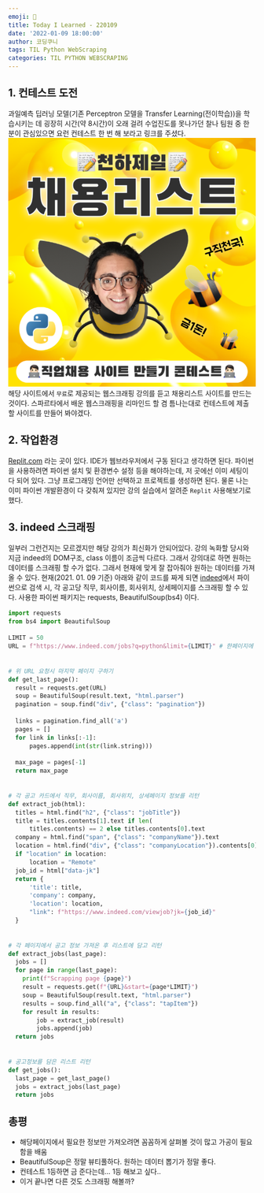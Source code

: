 ```yaml
---
emoji: 🔖
title: Today I Learned - 220109
date: '2022-01-09 18:00:00'
author: 코딩쿠니
tags: TIL Python WebScraping
categories: TIL PYTHON WEBSCRAPING
---
```


## 1. 컨테스트 도전
과일예측 딥러닝 모델(기존 Perceptron 모델을 Transfer Learning(전이학습))을 학습시키는 데 굉장히 시간(약 8시간)이 오래 걸려 수업진도를 못나가던 찰나 팀원 중 한분이 관심있으면 요런 컨테스트 한 번 해 보라고 링크를 주셨다.
[![노마드코더_채용리스트_컨테스트](./contest.png)](https://nomadcoders.co/community/thread/1623)
해당 사이트에서 `무료`로 제공되는 웹스크래핑 강의를 듣고 채용리스트 사이트를 만드는 것이다. 스파르타에서 배운 웹스크래핑을 리마인드 할 겸 틈나는대로 컨테스트에 제출 할 사이트를 만들어 봐야겠다.

## 2. 작업환경
[Replit.com](https://replit.com/~) 라는 곳이 있다. IDE가 웹브라우저에서 구동 된다고 생각하면 된다. 파이썬을 사용하려면 파이썬 설치 및 환경변수 설정 등을 해야하는데, 저 곳에선 이미 세팅이 다 되어 있다. 그냥 프로그래밍 언어만 선택하고 프로젝트를 생성하면 된다. 물론 나는 이미 파이썬 개발환경이 다 갖춰져 있지만 강의 실습에서 알려준 `Replit` 사용해보기로 했다.

## 3. indeed 스크래핑
일부러 그런건지는 모르겠지만 해당 강의가 최신화가 안되어있다. 강의 녹화할 당시와 지금 indeed의 DOM구조, class 이름이 조금씩 다르다. 그래서 강의대로 하면 원하는 데이터를 스크래핑 할 수가 없다. 그래서 현재에 맞게 잘 잡아줘야 원하는 데이터를 가져올 수 있다. 현재(2021. 01. 09 기준) 아래와 같이 코드를 짜게 되면 [indeed](https://www.indeed.com/jobs?q=python)에서 파이썬으로 검색 시, 각 공고당 직무, 회사이름, 회사위치, 상세페이지를 스크래핑 할 수 있다.
사용한 파이썬 패키지는 requests, BeautifulSoup(bs4) 이다.
```python
import requests
from bs4 import BeautifulSoup

LIMIT = 50
URL = f"https://www.indeed.com/jobs?q=python&limit={LIMIT}" # 한페이지에 50개 공고를 보여줘라 


# 위 URL 요청시 마지막 페이지 구하기 
def get_last_page():
  result = requests.get(URL)
  soup = BeautifulSoup(result.text, "html.parser")
  pagination = soup.find("div", {"class": "pagination"})

  links = pagination.find_all('a')
  pages = []
  for link in links[:-1]:
      pages.append(int(str(link.string)))

  max_page = pages[-1]
  return max_page


# 각 공고 카드에서 직무, 회사이름, 회사위치, 상세페이지 정보를 리턴
def extract_job(html):
  titles = html.find("h2", {"class": "jobTitle"})
  title = titles.contents[1].text if len(
      titles.contents) == 2 else titles.contents[0].text
  company = html.find("span", {"class": "companyName"}).text
  location = html.find("div", {"class": "companyLocation"}).contents[0].text
  if "location" in location:
      location = "Remote"
  job_id = html["data-jk"]
  return {
      'title': title,
      'company': company,
      'location': location,
      "link": f"https://www.indeed.com/viewjob?jk={job_id}"
  }


# 각 페이지에서 공고 정보 가져온 후 리스트에 담고 리턴
def extract_jobs(last_page):
  jobs = []
  for page in range(last_page):
    print(f"Scrapping page {page}")
    result = requests.get(f"{URL}&start={page*LIMIT}")
    soup = BeautifulSoup(result.text, "html.parser")
    results = soup.find_all("a", {"class": "tapItem"})
    for result in results:
        job = extract_job(result)
        jobs.append(job)
  return jobs


# 공고정보를 담은 리스트 리턴
def get_jobs():
  last_page = get_last_page()
  jobs = extract_jobs(last_page)
  return jobs
  ```

## 총평
* 해당페이지에서 필요한 정보만 가져오려면 꼼꼼하게 살펴볼 것이 많고 가공이 필요함을 배움
* BeautifulSoup은 정말 뷰티풀하다. 원하는 데이터 뽑기가 정말 좋다.
* 컨테스트 1등하면 금 준다는데... 1등 해보고 싶다..
* 이거 끝나면 다른 것도 스크래핑 해볼까?

```toc
```